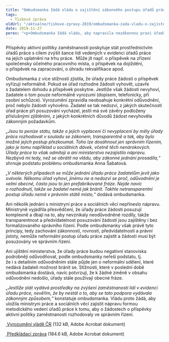 ```yaml
---
title: "Ombudsmanka žádá vládu o zajištění zákonného postupu úřadů práce"
tags:
  - Tisková zpráva
oldUrl: "/aktualne/tiskove-zpravy-2019/ombudsmanka-zada-vladu-o-zajisteni-zakonneho-postupu-uradu-prace"
date: 2019-11-27
perex: "<p>Ombudsmanka žádá vládu, aby napravila nezákonnou praxi úřadů práce. Ty podle ombudsmanky postupují nezákonně a netransparentně při rozhodování o žádostech o příspěvky aktivní politiky zaměstnanosti (např. na zřízení společensky účelného pracovního místa apod.). Ministryně práce a sociálních věci nápravu nezjednala, proto o ni ombudsmanka žádá vládu.</p>"
---
```


<!-- imported from the old website -->

<p>Příspěvky aktivní politiky zaměstnanosti poskytuje stát prostřednictvím úřadů práce s cílem zvýšit šance lidí vedených v evidenci úřadů práce na jejich uplatnění na trhu práce.  Může jít např. o příspěvek na zřízení společensky účelného pracovního místa, o příspěvek na dojíždění, o příspěvek na zapracování, o úhradu rekvalifikace apod. </p> <p>Ombudsmanka z více stížností zjistila, že úřady práce žádosti o příspěvek vyřizují neformálně. Pokud se úřad rozhodne žádosti vyhovět, uzavře s žadatelem dohodu a příspěvek poskytne. Jestliže však žádosti nevyhoví, žadatele o tom pouze neformálně vyrozumí (dopisem, telefonicky, při osobní schůzce). Vyrozumění zpravidla neobsahuje konkrétní odůvodnění, proč nebylo žádosti vyhověno. Žadatel se tak nedozví, z jakých skutečností úřad práce při posuzování vycházel, jestli má své závěry podloženy příslušnými zjištěními, z jakých konkrétních důvodů žádost nevyhověla zákonným požadavkům.  </p> <p><i>„Jsou to peníze státu, takže o jejich vyplacení či nevyplacení by měly úřady práce rozhodovat v souladu se zákonem, transparentně a tak, aby bylo možné jejich postup přezkoumat. Toho lze dosáhnout jen správním řízením, jako je tomu například u sociálních dávek, včetně těch nenárokových. Úřady práce to však odmítají a ani ministerstvo nezajistilo nápravu. Nezbývá mi tedy, než se obrátit na vládu, aby zákonné jednání prosadila,“</i> shrnuje podstatu problému ombudsmanka Anna Šabatová.</p> <p><i>„V některých případech se může jednání úřadu práce žadatelům jevit jako svévole. Někomu úřad vyhoví, jinému ne a nedozví se proč, odůvodnění je velmi obecné, často jsou to jen prefabrikované fráze. Nejde navíc o rozhodnutí, takže se žadatel nemá jak bránit. Takhle netransparentní postup úřadu nemá v právním státě místo,“</i> dodává ombudsmanka. </p> <p>Ani několik jednání s ministryní práce a sociálních věcí nepřineslo nápravu. Ministryně vyjádřila přesvědčení, že úřady práce žádosti posuzují komplexně a dbají na to, aby nevznikaly neodůvodněné rozdíly, takže transparentnost a předvídatelnost posuzování žádostí jsou zajištěny i bez formalizovaného správního řízení. Podle ombudsmanky však právě tyto principy, tedy zachování zákonnosti, rovnosti, předvídatelnosti a právní jistoty, nemůže neformální postup úřadu práce zajistit a žádosti musí být posuzovány ve správním řízení.</p> <p>Ani ujištění ministerstva, že úřady práce budou negativní stanoviska podrobněji odůvodňovat, podle ombudsmanky neřeší podstatu, tj. že i s detailním odůvodněním stále půjde jen o neformální sdělení, které nedává žadateli možnost bránit se. Stížnosti, které v poslední době ombudsmanka dostává, navíc potvrzují, že k žádné změně v obsahu odůvodnění nedošlo, úřady stále používají obecné fráze.</p> <p><i>„Jestliže stát vydává prostředky na zvýšení zaměstnanosti lidí v evidenci úřadu práce, nevěřím, že by nestál o to, aby se tato podpora vydávala zákonným způsobem,“</i> konstatuje ombudsmanka. Vládu proto žádá, aby uložila ministryni práce a sociálních věcí zajistit nápravu formou metodického vedení úřadů práce k tomu, aby o žádostech o příspěvky aktivní politiky zaměstnanosti rozhodovaly ve správním řízení.</p><p></p><p><a title="Otevření do nového okna" href="/uploads-import/Zvlastni_opravneni/Vlada/12_2019_SZD_aktivni_politika_zamestnanosti.pdf" target="_blank"> Vyrozumění vládě ČR</a> (132 kB, Adobe Acrobat dokument)</p><p><a title="Otevření do nového okna" href="/uploads-import/Zvlastni_opravneni/Vlada/12_2019_SZD_predkladaci_zprava.pdf" target="_blank"> Předkládací zpráva</a> (184.6 kB, Adobe Acrobat dokument)</p>
